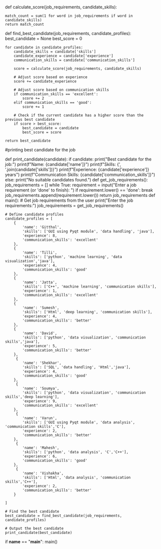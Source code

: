 def calculate_score(job_requirements, candidate_skills):
    
    match_count = sum(1 for word in job_requirements if word in candidate_skills)
    return match_count
def find_best_candidate(job_requirements, candidate_profiles):
    best_candidate = None
    best_score = 0

    for candidate in candidate_profiles:
        candidate_skills = candidate['skills']
        candidate_experience = candidate['experience']
        communication_skills = candidate['communication_skills']
        
        score = calculate_score(job_requirements, candidate_skills)
        
        # Adjust score based on experience
        score += candidate_experience
        
        # Adjust score based on communication skills
        if communication_skills == 'excellent':
            score += 2
        elif communication_skills == 'good':
            score += 1
        
        # Check if the current candidate has a higher score than the previous best candidate
        if score > best_score:
            best_candidate = candidate
            best_score = score

    return best_candidate
#printing best candidate for the job

def print_candidate(candidate):
    if candidate:
        print("Best candidate for the job:")
        print(f"Name: {candidate['name']}")
        print(f"Skills: {', '.join(candidate['skills'])}")
        print(f"Experience: {candidate['experience']} years")
        print(f"Communication Skills: {candidate['communication_skills']}")
    else:
        print("No suitable candidates found.")
def get_job_requirements():
    job_requirements = []
    while True:
        requirement = input("Enter a job requirement (or 'done' to finish): ")
        if requirement.lower() == 'done':
            break
        job_requirements.append(requirement.lower())
    return job_requirements
def main():
    # Get job requirements from the user
    print("Enter the job requirements:")
    job_requirements = get_job_requirements()

    # Define candidate profiles
    candidate_profiles = [
        {
            'name': 'Gitthal',
            'skills': ['GUI using Pyqt module', 'data handling', 'java'],
            'experience': 8,
            'communication_skills': 'excellent'
        },
        {
            'name': 'Tilli',
            'skills': ['python', 'machine learning', 'data visualization','java'],
            'experience': 4,
            'communication_skills': 'good'
        },
        {
            'name': 'Jatta',
            'skills': ['C++', 'machine learning', 'communication skills'],
            'experience': 1,
            'communication_skills': 'excellent'
        },
        {
            'name': 'Sumesh',
            'skills': ['Html', 'deep learning', 'communication skills'],
            'experience': 4,
            'communication_skills': 'better'
        },
        {
            'name': 'David',
            'skills': ['python', 'data visualization', 'communication skills','java'],
            'experience': 5,
            'communication_skills': 'better'
        },
         {
            'name': 'Shekhar',
            'skills': ['SQL', 'data handling', 'Html','java'],
            'experience': 4,
            'communication_skills': 'good'
        },
         {
            'name': 'Soumya',
            'skills': ['python', 'data visualization', 'communication skills','deep learning'],
            'experience': 9,
            'communication_skills': 'excellent'
        },
         {
            'name': 'Varun',
            'skills': ['GUI using Pyqt module', 'data analysis', 'communication skills','C'],
            'experience': 2,
            'communication_skills': 'better'
        },
         {
            'name': 'Mahesh',
            'skills': ['python', 'data analysis', 'C','C++'],
            'experience': 6,
            'communication_skills': 'good'
        },
         {
            'name': 'Vishakha',
            'skills': ['Html', 'data analysis', 'communication skills','C++'],
            'experience': 2,
            'communication_skills': 'better'
        }
        
    ]

    # Find the best candidate
    best_candidate = find_best_candidate(job_requirements, candidate_profiles)

    # Output the best candidate
    print_candidate(best_candidate)
if __name__ == "__main__":
    main()
